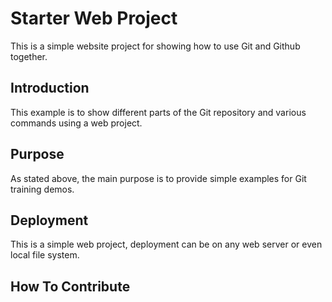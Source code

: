 # Starter Web Project

This is a simple website project for 
showing how to use Git and Github together.

## Introduction

This example is to show different parts 
of the Git repository and various commands 
using a web project.

## Purpose

As stated above, the main purpose is to 
provide simple examples for Git training 
demos.


## Deployment

This is a simple web project, deployment
can be on any web server or even local
file system.


## How To Contribute